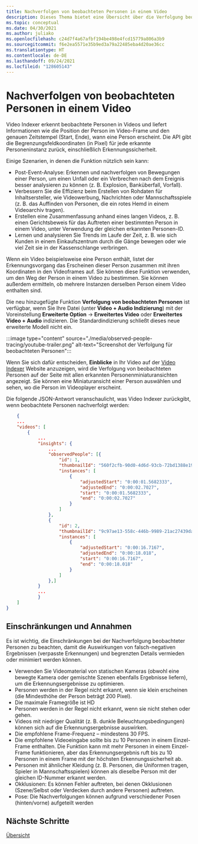 ```yaml
---
title: Nachverfolgen von beobachteten Personen in einem Video
description: Dieses Thema bietet eine Übersicht über die Verfolgung beobachteter Personen in einem Videokonzept.
ms.topic: conceptual
ms.date: 04/30/2021
ms.author: juliako
ms.openlocfilehash: c24d7f4a67afbf194be498e4fcd15779a806a3b9
ms.sourcegitcommit: f6e2ea5571e35b9ed3a79a22485eba4d20ae36cc
ms.translationtype: HT
ms.contentlocale: de-DE
ms.lasthandoff: 09/24/2021
ms.locfileid: "128605143"
---
```

# <a name="trace-observed-people-in-a-video"></a>Nachverfolgen von beobachteten Personen in einem Video

Video Indexer erkennt beobachtete Personen in Videos und liefert Informationen wie die Position der Person im Video-Frame und den genauen Zeitstempel (Start, Ende), wann eine Person erscheint. Die API gibt die Begrenzungsfeldkoordinaten (in Pixel) für jede erkannte Personeninstanz zurück, einschließlich Erkennungssicherheit.  
 
Einige Szenarien, in denen die Funktion nützlich sein kann:

* Post-Event-Analyse: Erkennen und nachverfolgen von Bewegungen einer Person, um einen Unfall oder ein Verbrechen nach dem Ereignis besser analysieren zu können (z. B. Explosion, Banküberfall, Vorfall).  
* Verbessern Sie die Effizienz beim Erstellen von Rohdaten für Inhaltsersteller, wie Videowerbung, Nachrichten oder Mannschaftsspiele (z. B. das Auffinden von Personen, die ein rotes Hemd in einem Videoarchiv tragen).
* Erstellen eine Zusammenfassung anhand eines langen Videos, z. B. einen Gerichtsbeweis für das Auftreten einer bestimmten Person in einem Video, unter Verwendung der gleichen erkannten Personen-ID.
* Lernen und analysieren Sie Trends im Laufe der Zeit, z. B. wie sich Kunden in einem Einkaufszentrum durch die Gänge bewegen oder wie viel Zeit sie in der Kassenschlange verbringen.

Wenn ein Video beispielsweise eine Person enthält, listet der Erkennungsvorgang das Erscheinen dieser Person zusammen mit ihren Koordinaten in den Videoframes auf. Sie können diese Funktion verwenden, um den Weg der Person in einem Video zu bestimmen. Sie können außerdem ermitteln, ob mehrere Instanzen derselben Person einem Video enthalten sind.

Die neu hinzugefügte Funktion **Verfolgung von beobachteten Personen** ist verfügbar, wenn Sie Ihre Datei (unter **Video + Audio Indizierung**) mit der Voreinstellung **Erweiterte Option** -> **Erweitertes Video** oder **Erweitertes Video + Audio** indizieren. Die Standardindizierung schließt dieses neue erweiterte Modell nicht ein. 


:::image type="content" source="./media/observed-people-tracing/youtube-trailer.png" alt-text="Screenshot der Verfolgung für beobachteten Personen":::  
 
Wenn Sie sich dafür entscheiden, **Einblicke** in Ihr Video auf der [Video Indexer](https://www.videoindexer.ai/account/login) Website anzuzeigen, wird die Verfolgung von beobachteten Personen auf der Seite mit allen erkannten Personenminiaturansichten angezeigt. Sie können eine Miniaturansicht einer Person auswählen und sehen, wo die Person im Videoplayer erscheint. 

Die folgende JSON-Antwort veranschaulicht, was Video Indexer zurückgibt, wenn beobachtete Personen nachverfolgt werden: 

```json
    {
    ...
    "videos": [
        {
            ...
            "insights": {
                ...
                "observedPeople": [{
                    "id": 1,
                    "thumbnailId": "560f2cfb-90d0-4d6d-93cb-72bd1388e19d",
                    "instances": [
                        {
                            "adjustedStart": "0:00:01.5682333",
                            "adjustedEnd": "0:00:02.7027",
                            "start": "0:00:01.5682333",
                            "end": "0:00:02.7027"
                        }
                    ]
                },
                {
                    "id": 2,
                    "thumbnailId": "9c97ae13-558c-446b-9989-21ac27439da0",
                    "instances": [
                        {
                            "adjustedStart": "0:00:16.7167",
                            "adjustedEnd": "0:00:18.018",
                            "start": "0:00:16.7167",
                            "end": "0:00:18.018"
                        }
                    ]
                },]
            }
            ...
            }
    ]
}
```

## <a name="limitations-and-assumptions"></a>Einschränkungen und Annahmen 

Es ist wichtig, die Einschränkungen bei der Nachverfolgung beobachteter Personen zu beachten, damit die Auswirkungen von falsch-negativen Ergebnissen (verpasste Erkennungen) und begrenzten Details vermieden oder minimiert werden können.

* Verwenden Sie Videomaterial von statischen Kameras (obwohl eine bewegte Kamera oder gemischte Szenen ebenfalls Ergebnisse liefern), um die Erkennungsergebnisse zu optimieren. 
* Personen werden in der Regel nicht erkannt, wenn sie klein erscheinen (die Mindesthöhe der Person beträgt 200 Pixel).
* Die maximale Framegröße ist HD
* Personen werden in der Regel nicht erkannt, wenn sie nicht stehen oder gehen. 
* Videos mit niedriger Qualität (z. B. dunkle Beleuchtungsbedingungen) können sich auf die Erkennungsergebnisse auswirken. 
* Die empfohlene Frame-Frequenz – mindestens 30 FPS. 
* Die empfohlene Videoeingabe sollte bis zu 10 Personen in einem Einzel-Frame enthalten. Die Funktion kann mit mehr Personen in einem Einzel-Frame funktionieren, aber das Erkennungsergebnis ruft bis zu 10 Personen in einem Frame mit der höchsten Erkennungssicherheit ab. 
* Personen mit ähnlicher Kleidung (z. B. Personen, die Uniformen tragen, Spieler in Mannschaftsspielen) können als dieselbe Person mit der gleichen ID-Nummer erkannt werden. 
* Okklusionen: Es können Fehler auftreten, bei denen Okklusionen (Szene/Selbst oder Verdecken durch andere Personen) auftreten.
* Pose: Die Nachverfolgungen können aufgrund verschiedener Posen (hinten/vorne) aufgeteilt werden       

## <a name="next-steps"></a>Nächste Schritte

[Übersicht](video-indexer-overview.md)
